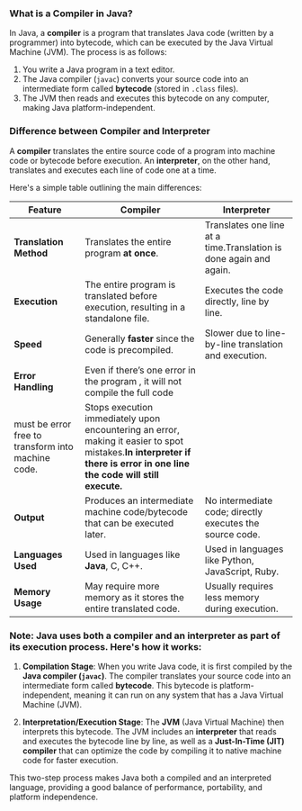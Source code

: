 ### What is a Compiler in Java?

In Java, a **compiler** is a program that translates Java code (written by a programmer) into bytecode, which can be executed by the Java Virtual Machine (JVM). The process is as follows:

1. You write a Java program in a text editor.
2. The Java compiler (`javac`) converts your source code into an intermediate form called **bytecode** (stored in `.class` files).
3. The JVM then reads and executes this bytecode on any computer, making Java platform-independent.

### Difference between Compiler and Interpreter

A **compiler** translates the entire source code of a program into machine code or bytecode before execution. An **interpreter**, on the other hand, translates and executes each line of code one at a time.

Here's a simple table outlining the main differences:

| **Feature**                  | **Compiler**                                                                 | **Interpreter**                                                             |
|-----------------------------|-----------------------------------------------------------------------------|----------------------------------------------------------------------------|
| **Translation Method**      | Translates the entire program **at once**.                                      | Translates one line at a time.Translation is done again and again.                                             |
| **Execution**               | The entire program is translated before execution, resulting in a standalone file. | Executes the code directly, line by line.                                  |
| **Speed**                   | Generally **faster** since the code is precompiled.                            | Slower due to line-by-line translation and execution.                      |
| **Error Handling**          | Even if there’s one error in the program , it will not compile the full code
must be error free to transform into machine code. | Stops execution immediately upon encountering an error, making it easier to spot mistakes.**In interpreter if there is error in one line the code will still execute.** |
| **Output**                  | Produces an intermediate machine code/bytecode that can be executed later. | No intermediate code; directly executes the source code.                   |
| **Languages Used**          | Used in languages like **Java**, C, C++.                                        | Used in languages like Python, JavaScript, Ruby.                           |
| **Memory Usage**            | May require more memory as it stores the entire translated code.            | Usually requires less memory during execution.                             |

### Note: **Java uses both a compiler and an interpreter** as part of its execution process. Here's how it works:

1. **Compilation Stage**: When you write Java code, it is first compiled by the **Java compiler (`javac`)**. The compiler translates your source code into an intermediate form called **bytecode**. This bytecode is platform-independent, meaning it can run on any system that has a Java Virtual Machine (JVM).

2. **Interpretation/Execution Stage**: The **JVM** (Java Virtual Machine) then interprets this bytecode. The JVM includes an **interpreter** that reads and executes the bytecode line by line, as well as a **Just-In-Time (JIT) compiler** that can optimize the code by compiling it to native machine code for faster execution.

This two-step process makes Java both a compiled and an interpreted language, providing a good balance of performance, portability, and platform independence.